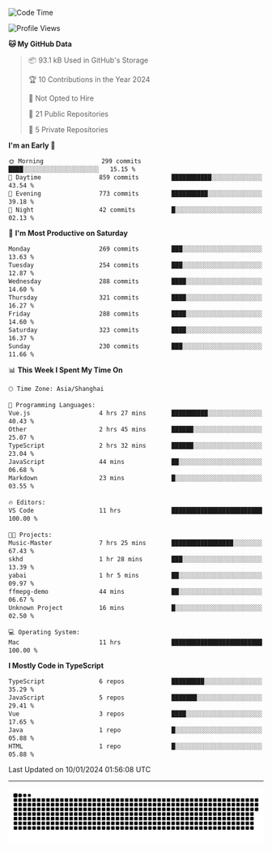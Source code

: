 <!--
<picture>
  <source
    srcset="https://github-readme-stats.vercel.app/api?username=kevinxft&show_icons=true&theme=dark"
    media="(prefers-color-scheme: dark)"
  />
  <source
    srcset="https://github-readme-stats.vercel.app/api?username=kevinxft&show_icons=true"
    media="(prefers-color-scheme: light), (prefers-color-scheme: no-preference)"
  />
  <img src="https://github-readme-stats.vercel.app/api?username=kevinxft&show_icons=true" />
</picture>
-->

<!--START_SECTION:waka-->
![Code Time](http://img.shields.io/badge/Code%20Time-1%2C441%20hrs%2018%20mins-blue)

![Profile Views](http://img.shields.io/badge/Profile%20Views-0-blue)

**🐱 My GitHub Data** 

> 📦 93.1 kB Used in GitHub's Storage 
 > 
> 🏆 10 Contributions in the Year 2024
 > 
> 🚫 Not Opted to Hire
 > 
> 📜 21 Public Repositories 
 > 
> 🔑 5 Private Repositories 
 > 
**I'm an Early 🐤** 

```text
🌞 Morning                299 commits         ████░░░░░░░░░░░░░░░░░░░░░   15.15 % 
🌆 Daytime                859 commits         ███████████░░░░░░░░░░░░░░   43.54 % 
🌃 Evening                773 commits         ██████████░░░░░░░░░░░░░░░   39.18 % 
🌙 Night                  42 commits          █░░░░░░░░░░░░░░░░░░░░░░░░   02.13 % 
```
📅 **I'm Most Productive on Saturday** 

```text
Monday                   269 commits         ███░░░░░░░░░░░░░░░░░░░░░░   13.63 % 
Tuesday                  254 commits         ███░░░░░░░░░░░░░░░░░░░░░░   12.87 % 
Wednesday                288 commits         ████░░░░░░░░░░░░░░░░░░░░░   14.60 % 
Thursday                 321 commits         ████░░░░░░░░░░░░░░░░░░░░░   16.27 % 
Friday                   288 commits         ████░░░░░░░░░░░░░░░░░░░░░   14.60 % 
Saturday                 323 commits         ████░░░░░░░░░░░░░░░░░░░░░   16.37 % 
Sunday                   230 commits         ███░░░░░░░░░░░░░░░░░░░░░░   11.66 % 
```


📊 **This Week I Spent My Time On** 

```text
🕑︎ Time Zone: Asia/Shanghai

💬 Programming Languages: 
Vue.js                   4 hrs 27 mins       ██████████░░░░░░░░░░░░░░░   40.43 % 
Other                    2 hrs 45 mins       ██████░░░░░░░░░░░░░░░░░░░   25.07 % 
TypeScript               2 hrs 32 mins       ██████░░░░░░░░░░░░░░░░░░░   23.04 % 
JavaScript               44 mins             ██░░░░░░░░░░░░░░░░░░░░░░░   06.68 % 
Markdown                 23 mins             █░░░░░░░░░░░░░░░░░░░░░░░░   03.55 % 

🔥 Editors: 
VS Code                  11 hrs              █████████████████████████   100.00 % 

🐱‍💻 Projects: 
Music-Master             7 hrs 25 mins       █████████████████░░░░░░░░   67.43 % 
skhd                     1 hr 28 mins        ███░░░░░░░░░░░░░░░░░░░░░░   13.39 % 
yabai                    1 hr 5 mins         ██░░░░░░░░░░░░░░░░░░░░░░░   09.97 % 
ffmepg-demo              44 mins             ██░░░░░░░░░░░░░░░░░░░░░░░   06.67 % 
Unknown Project          16 mins             █░░░░░░░░░░░░░░░░░░░░░░░░   02.50 % 

💻 Operating System: 
Mac                      11 hrs              █████████████████████████   100.00 % 
```

**I Mostly Code in TypeScript** 

```text
TypeScript               6 repos             █████████░░░░░░░░░░░░░░░░   35.29 % 
JavaScript               5 repos             ███████░░░░░░░░░░░░░░░░░░   29.41 % 
Vue                      3 repos             ████░░░░░░░░░░░░░░░░░░░░░   17.65 % 
Java                     1 repo              █░░░░░░░░░░░░░░░░░░░░░░░░   05.88 % 
HTML                     1 repo              █░░░░░░░░░░░░░░░░░░░░░░░░   05.88 % 
```




 Last Updated on 10/01/2024 01:56:08 UTC
<!--END_SECTION:waka-->

---

<picture>
  <source media="(prefers-color-scheme: dark)" srcset="https://raw.githubusercontent.com/kevinxft/kevinxft/output/github-contribution-grid-snake-dark.svg">
  <source media="(prefers-color-scheme: light)" srcset="https://raw.githubusercontent.com/kevinxft/kevinxft/output/github-contribution-grid-snake.svg">
  <img alt="github contribution grid snake animation" src="https://raw.githubusercontent.com/kevinxft/kevinxft/output/github-contribution-grid-snake.svg">
</picture>